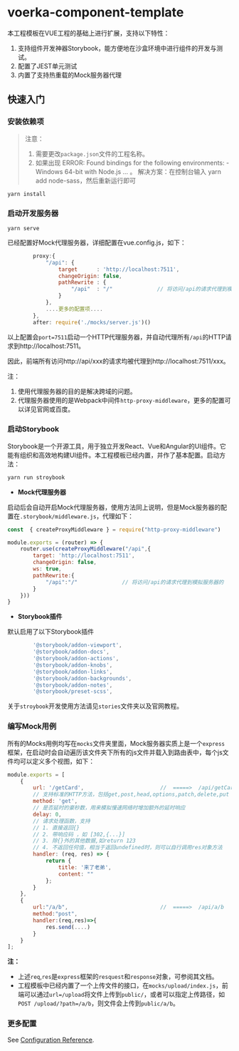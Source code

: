 # voerka-component-template

本工程模板在VUE工程的基础上进行扩展，支持以下特性：

1. 支持组件开发神器Storybook，能方便地在沙盒环境中进行组件的开发与测试。
2. 配置了JEST单元测试
3. 内置了支持热重载的Mock服务器代理

## 快速入门

### 安装依赖项

> 注意：
> 1. 需要更改`package.json`文件的工程名称。
> 2. 如果出现 ERROR: Found bindings for the following environments: - Windows 64-bit with Node.js ... 。
     解决方案：在控制台输入 yarn add node-sass，然后重新运行即可
```
yarn install
```

### 启动开发服务器

```
yarn serve
```

已经配置好Mock代理服务器，详细配置在vue.config.js，如下：

```javascript
        proxy:{
            "/api": {
                target      : 'http://localhost:7511',
                changeOrigin: false,
                pathRewrite : {
                    "/api"  : "/"              // 将访问/api的请求代理到模拟服务器的
                }
            }, 
            ....更多的配置项....
        }, 
        after: require('./mocks/server.js')()
```

以上配置会`port=7511`启动一个HTTP代理服务器，并自动代理所有`/api`的HTTP请求到http://localhost:7511。

因此，前端所有访问http://api/xxx的请求均被代理到http://localhost:7511/xxx。

注：

1. 使用代理服务器的目的是解决跨域的问题。
2. 代理服务器使用的是Webpack中间件`http-proxy-middleware`，更多的配置可以详见官网或百度。

### 启动Storybook

Storybook是一个开源工具，用于独立开发React、Vue和Angular的UI组件。它能有组织和高效地构建UI组件。本工程模板已经内置，并作了基本配置。启动方法：

```javascript
yarn run stroybook
```

- **Mock代理服务器**

启动后会自动开启Mock代理服务器，使用方法同上说明，但是Mock服务器的配置在`.storybook/middleware.js`，代理如下：

```javascript
const  { createProxyMiddleware } = require("http-proxy-middleware")

module.exports = (router) => {
    router.use(createProxyMiddleware("/api",{
        target: 'http://localhost:7511',
        changeOrigin: false,
        ws: true,
        pathRewrite:{
            "/api":"/"              // 将访问/api的请求代理到模拟服务器的
        }
    }))
}

```

- **Storybook插件**

默认启用了以下Storybook插件

```javascript
		'@storybook/addon-viewport',
		'@storybook/addon-docs',
		'@storybook/addon-actions',
		'@storybook/addon-knobs',
		'@storybook/addon-links',
		'@storybook/addon-backgrounds',
		'@storybook/addon-notes',
		'@storybook/preset-scss',
```

关于`stroybook`开发使用方法请见`stories`文件夹以及官网教程。

### 编写Mock用例

所有的Mocks用例均写在`mocks`文件夹里面，Mock服务器实质上是一个`express `框架，在启动时会自动遍历该文件夹下所有的js文件并载入到路由表中，每个js文件均可以定义多个视图，如下：

```javascript
module.exports = [
	{
		url: '/getCard',						//  =====>  /api/getCard
        // 支持标准的HTTP方法，包括get,post,head,options,patch,delete,put
		method: 'get',
        // 是否延时的豪秒数，用来模拟慢速网络时增加额外的延时响应
		delay: 0, 
        // 请求处理函数，支持
        // 1. 直接返回{}
        // 2. 带响应码 ，如 [302,{...}]
        // 3. 除{}外的其他数据,如return 123
        // 4. 不返回任何值，相当于返回undefined时，则可以自行调用res对象方法
		handler: (req, res) => {
			return {
				title: '来了老弟',
				content: ""
			};
		}
	},
    {
        url:"/a/b",								//  =====>  /api/a/b
        method:"post",
        handler:(req,res)=>{
            res.send(....)
        }
    }
];
```

**注：**

- 上述`req`,`res`是`express`框架的`resquest`和`response`对象，可参阅其文档。
- 工程模板中已经内置了一个上传文件的接口，在`mocks/upload/index.js`，前端可以通过`url=/upload`将文件上传到`public/`，或者可以指定上传路径，如`POST /upload/?path=/a/b`，则文件会上传到`public/a/b`。


### 更多配置
See [Configuration Reference](https://cli.vuejs.org/config/).


